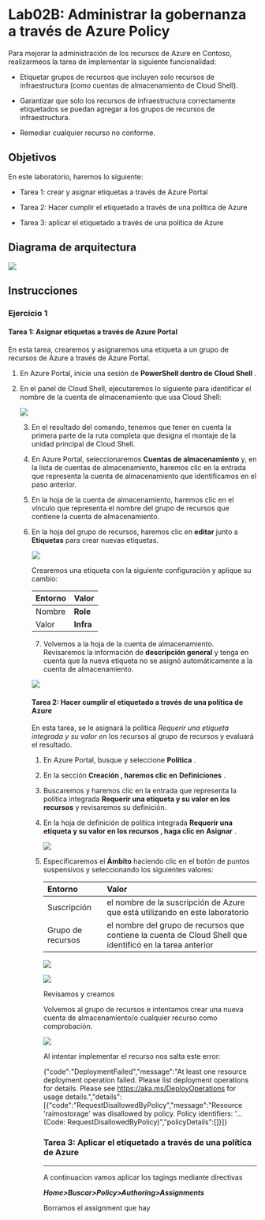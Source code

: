 # Lab02B: Administrar la gobernanza a través de Azure Policy

Para mejorar la administración de los recursos de Azure en Contoso, realizarmeos la tarea de implementar la siguiente funcionalidad:

- Etiquetar grupos de recursos que incluyen solo recursos de infraestructura (como cuentas de almacenamiento de Cloud Shell).

- Garantizar que solo los recursos de infraestructura correctamente etiquetados se puedan agregar a los grupos de recursos de infraestructura.

- Remediar cualquier recurso no conforme.

  

## Objetivos

En este laboratorio, haremos lo siguiente:

- Tarea 1: crear y asignar etiquetas a través de Azure Portal

- Tarea 2: Hacer cumplir el etiquetado a través de una política de Azure

- Tarea 3: aplicar el etiquetado a través de una política de Azure

  

## Diagrama de arquitectura

![](img/img1.png)

## Instrucciones

### Ejercicio 1

#### Tarea 1: Asignar etiquetas a través de Azure Portal

En esta tarea, crearemos y asignaremos una etiqueta a un grupo de recursos de Azure a través de Azure Portal.

1. En Azure Portal, inicie una sesión de **PowerShell dentro de** **Cloud Shell** .

2. En el panel de Cloud Shell, ejecutaremos lo siguiente para identificar el nombre de la cuenta de almacenamiento que usa Cloud Shell:

   ![](img\img2.png)

   3. En el resultado del comando, tenemos que tener en cuenta la primera parte de la ruta completa que designa el montaje de la unidad principal de Cloud Shell.

   4. En Azure Portal, seleccionaremos **Cuentas de almacenamiento** y, en la lista de cuentas de almacenamiento, haremos clic en la entrada que representa la cuenta de almacenamiento que identificamos en el paso anterior.

   5. En la hoja de la cuenta de almacenamiento, haremos clic en el vínculo que representa el nombre del grupo de recursos que contiene la cuenta de almacenamiento.

   6. En la hoja del grupo de recursos, haremos clic en **editar** junto a **Etiquetas** para crear nuevas etiquetas.

      

      ![](img/img3.png)

      Crearemos una etiqueta con la siguiente configuración y aplique su cambio:

      | Entorno | Valor     |
      | :------ | :-------- |
      | Nombre  | **Role**  |
      | Valor   | **Infra** |

      7.  Volvemos a la hoja de la cuenta de almacenamiento. Revisaremos la información de **descripción general** y tenga en cuenta que la nueva etiqueta no se asignó automáticamente a la cuenta de almacenamiento.

         ![](img/img4.png)

         

      #### Tarea 2: Hacer cumplir el etiquetado a través de una política de Azure

      

      En esta tarea, se le asignará  la política *Requerir una etiqueta integrada y su valor en* los recursos al grupo de recursos y evaluará el resultado.

      1. En Azure Portal, busque y seleccione **Política** .

      2. En la sección **Creación , haremos clic en** **Definiciones** . 

      3. Buscaremos y haremos clic en la entrada que representa la política integrada **Requerir una etiqueta y su valor en los recursos** y revisaremos su definición.

      4. En la hoja de definición de política integrada **Requerir una etiqueta y su valor en los recursos , haga clic en** **Asignar** .

         ![](img/img5.png)

      5. Especificaremos el **Ámbito** haciendo clic en el botón de puntos suspensivos y seleccionando los siguientes valores:

         | Entorno           | Valor                                                        |
         | :---------------- | :----------------------------------------------------------- |
         | Suscripción       | el nombre de la suscripción de Azure que está utilizando en este laboratorio |
         | Grupo de recursos | el nombre del grupo de recursos que contiene la cuenta de Cloud Shell que identificó en la tarea anterior |

         ![](img/img6.png)

         ![](img/img7.png)

         Revisamos y creamos

         Volvemos al grupo de recursos e intentamos crear una nueva cuenta de almacenamiento/o cualquier recurso como comprobación.

         ![](img/img8.png)

         Al intentar implementar el recurso nos salta este error:

         {"code":"DeploymentFailed","message":"At least one resource deployment operation failed. Please list deployment operations for details. Please see https://aka.ms/DeployOperations for usage details.","details":[{"code":"RequestDisallowedByPolicy","message":"Resource 'raimostorage' was disallowed by policy. Policy identifiers: '... (Code: RequestDisallowedByPolicy)","policyDetails":[]}]}

         ### Tarea 3: Aplicar el etiquetado a través de una política de Azure

         ------

         A continuacion vamos aplicar los tagings mediante directivas

         ***Home>Buscar>Policy>Authoring>Assignments***

         Borramos el assignment que hay
